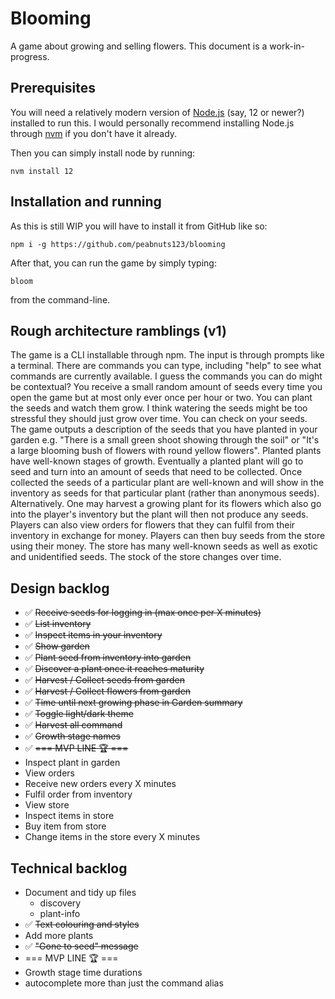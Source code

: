 # Blooming

A game about growing and selling flowers. This document is a work-in-progress.

## Prerequisites

You will need a relatively modern version of [Node.js](https://nodejs.org/en/) (say, 12 or newer?)  installed to run this. I would personally recommend installing Node.js through [nvm](https://github.com/nvm-sh/nvm) if you don't have it already.

Then you can simply install node by running:
```shell
nvm install 12
```

## Installation and running

As this is still WIP you will have to install it from GitHub like so:

```shell
npm i -g https://github.com/peabnuts123/blooming
```

After that, you can run the game by simply typing:

```shell
bloom
```

from the command-line.

## Rough architecture ramblings (v1)

The game is a CLI installable through npm. The input is through prompts like a terminal. There are commands you can type, including "help" to see what commands are currently available. I guess the commands you can do might be contextual? You receive a small random amount of seeds every time you open the game but at most only ever once per hour or two. You can plant the seeds and watch them grow. I think watering the seeds might be too stressful they should just grow over time. You can check on your seeds. The game outputs a description of the seeds that you have planted in your garden e.g. "There is a small green shoot showing through the soil" or "It's a large blooming bush of flowers with round yellow flowers". Planted plants have well-known stages of growth. Eventually a planted plant will go to seed and turn into an amount of seeds that need to be collected. Once collected the seeds of a particular plant are well-known and will show in the inventory as seeds for that particular plant (rather than anonymous seeds). Alternatively. One may harvest a growing plant for its flowers which also go into the player's inventory but the plant will then not produce any seeds. Players can also view orders for flowers that they can fulfil from their inventory in exchange for money. Players can then buy seeds from the store using their money. The store has many well-known seeds as well as exotic and unidentified seeds. The stock of the store changes over time.

## Design backlog
 * ✅ ~~Receive seeds for logging in (max once per X minutes)~~
 * ✅ ~~List inventory~~
 * ✅ ~~Inspect items in your inventory~~
 * ✅ ~~Show garden~~
 * ✅ ~~Plant seed from inventory into garden~~
 * ✅ ~~Discover a plant once it reaches maturity~~
 * ✅ ~~Harvest / Collect seeds from garden~~
 * ✅ ~~Harvest / Collect flowers from garden~~
 * ✅ ~~Time until next growing phase in Garden summary~~
 * ✅ ~~Toggle light/dark theme~~
 * ✅ ~~Harvest all command~~
 * ✅ ~~Growth stage names~~
 * ✅ ~~=== MVP LINE 🏆 ===~~
 * Inspect plant in garden
 * View orders
 * Receive new orders every X minutes
 * Fulfil order from inventory
 * View store
 * Inspect items in store
 * Buy item from store
 * Change items in the store every X minutes

## Technical backlog
 * Document and tidy up files
      * discovery
      * plant-info
 * ✅ ~~Text colouring and styles~~
 * Add more plants
 * ✅ ~~"Gone to seed" message~~
 * === MVP LINE 🏆 ===
 * Growth stage time durations
 * autocomplete more than just the command alias
